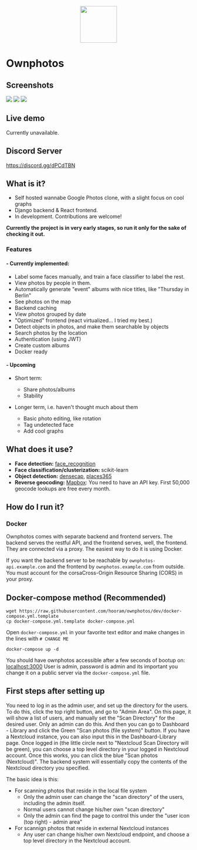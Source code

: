 <div style="text-align:center"><img width="100" src ="/screenshots/logo.png"/></div>

# Ownphotos

## Screenshots

![](https://github.com/hooram/ownphotos/blob/dev/screenshots/Screenshot_2018-11-27_14-56-21.png?raw=true)
![](https://github.com/hooram/ownphotos/blob/dev/screenshots/Screenshot_2018-11-27_14-57-50.png?raw=true)
![](https://github.com/hooram/ownphotos/blob/dev/screenshots/Screenshot_2018-11-27_15-01-49.png?raw=true)

## Live demo
Currently unavailable.

## Discord Server
https://discord.gg/dPCdTBN

## What is it?

- Self hosted wannabe Google Photos clone, with a slight focus on cool graphs
- Django backend & React frontend. 
- In development. Contributions are welcome!

**Currently the project is in very early stages, so run it only for the sake of checking it out.**

### Features

#### - Currently implemented:
  
  - Label some faces manually, and train a face classifier to label the rest.
  - View photos by people in them.
  - Automatically generate "event" albums with nice titles, like "Thursday in Berlin"
  - See photos on the map
  - Backend caching
  - View photos grouped by date
  - "Optimized" frontend (react virtualized... I tried my best.)
  - Detect objects in photos, and make them searchable by objects 
  - Search photos by the location 
  - Authentication (using JWT)
  - Create custom albums
  - Docker ready
  
#### - Upcoming

  - Short term:
    - Share photos/albums
    - Stability

  - Longer term, i.e. haven't thought much about them
    - Basic photo editing, like rotation
    - Tag undetected face
    - Add cool graphs




## What does it use?

- **Face detection:** [face_recognition](https://github.com/ageitgey/face_recognition) 
- **Face classification/clusterization:** scikit-learn
- **Object detection:** [densecap](https://github.com/jcjohnson/densecap), [places365](http://places.csail.mit.edu/)
- **Reverse geocoding:** [Mapbox](https://www.mapbox.com/): You need to have an API key. First 50,000 geocode lookups are free every month.


## How do I run it?

### Docker

Ownphotos comes with separate backend and frontend
servers. The backend serves the restful API, and the frontend serves, well,
the frontend. They are connected via a proxy.
The easiest way to do it is using Docker.

If you want the backend server to be reachable by
`ownphotos-api.example.com` and the frontend by `ownphotos.example.com` from
outside. You must account for the corsaCross-Origin Resource Sharing (CORS) in your proxy.

## Docker-compose method (Recommended)

```
wget https://raw.githubusercontent.com/hooram/ownphotos/dev/docker-compose.yml.template
cp docker-compose.yml.template docker-compose.yml
```

Open `docker-compose.yml` in your favorite text editor and make changes in the lines with `# CHANGE ME`

```
docker-compose up -d
```

You should have ownphotos accessible after a few seconds of bootup on: [localhost:3000](http://localhost:3000)
User is admin, password is admin and its important you change it on a public server via the ``docker-compose.yml`` file.

## First steps after setting up

You need to log in as the admin user, and set up the directory for the users. To do this, click the top right button, and go to "Admin Area". On this page, it will show a list of users, and manually set the "Scan Directory" for the desired user. Only an admin can do this. And then you can go to Dashboard - Library and click the Green "Scan photos (file system)" button. If you have a Nextcloud instance, you can also input this in the Dashboard-Library page. Once logged in (the little circle next to "Nextcloud Scan Directory will be green), you can choose a top level directory in your logged in Nextcloud account. Once this works, you can click the blue "Scan photos (Nextcloud)". The backend system will essentially copy the contents of the Nextcloud directory you specified. 

The basic idea is this:

- For scanning photos that reside in the local file system
  - Only the admin user can change the "scan directory" of the users, including the admin itself.
  - Normal users cannot change his/her own "scan directory"
  - Only the admin can find the page to control this under the "user icon (top right) - admin area"
- For scannign photos that reside in external Nextcloud instances
  - Any user can change his/her own Nextcloud endpoint, and choose a top level directory in the Nextcloud account.
